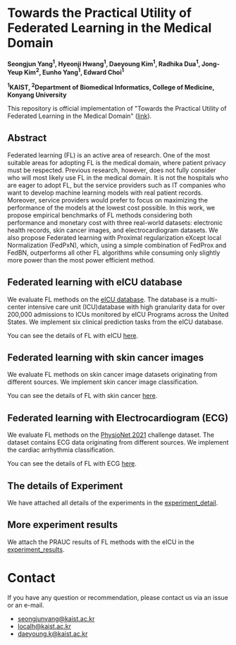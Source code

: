 # Towards the Practical Utility of Federated Learning in the Medical Domain

**Seongjun Yang<sup>1</sup>, Hyeonji Hwang<sup>1</sup>, Daeyoung Kim<sup>1</sup>, Radhika Dua<sup>1</sup>, Jong-Yeup Kim<sup>2</sup>, Eunho Yang<sup>1</sup>, Edward Choi<sup>1</sup>**

**<sup>1</sup>KAIST, <sup>2</sup>Department of Biomedical Informatics, College of Medicine, Konyang University**

This repository is official implementation of "Towards the Practical Utility of Federated Learning in the Medical Domain" ([link](https://arxiv.org/pdf/2207.03075.pdf)).

## Abstract
Federated learning (FL) is an active area of research. One of the most suitable areas for adopting FL is the medical domain, where patient privacy must be respected. Previous research, however, does not fully consider who will most likely use FL in the medical domain. It is not the hospitals who are eager to adopt FL, but the service providers such as IT companies who want to develop machine learning models with real patient records. Moreover, service
providers would prefer to focus on maximizing the performance of the models at the lowest cost possible. In this work, we propose empirical benchmarks of FL methods considering both performance and monetary cost with three real-world datasets: electronic health records, skin cancer images, and electrocardiogram datasets. We also propose Federated learning with Proximal regularization eXcept local Normalization (FedPxN), which, using a simple combination of FedProx and FedBN, outperforms all other FL algorithms while consuming only slightly more power than the most power efficient method.

## Federated learning with eICU database
We evaluate FL methods on the [eICU database](https://www.nature.com/articles/sdata2018178). The database is a multi-center intensive care unit (ICU)database with high granularity data for over 200,000 admissions to ICUs monitored by eICU Programs across the United States. We implement six clinical prediction tasks from the eICU database. 

You can see the details of FL with eICU [here](ehr_federated/README.md).



## Federated learning with skin cancer images
We evaluate FL methods on skin cancer image datasets originating from different sources. We implement skin cancer image classification. 

You can see the details of FL with skin cancer [here](skin_cancer_federated/README.md).

## Federated learning with Electrocardiogram (ECG)
We evaluate FL methods on the [PhysioNet 2021](https://moody-challenge.physionet.org/2021/) challenge dataset. The dataset contains ECG data originating from different sources. We implement the cardiac arrhythmia classification.

You can see the details of FL with ECG [here](ecg_federated/README.md).

## The details of Experiment
We have attached all details of the experiments in the [experiment_detail](experiment_detail/README.md).

## More experiment results
We attach the PRAUC results of FL methods with the eICU in the [experiment_results](experiment_results/README.md). 

# Contact
If you have any question or recommendation, please contact us via an issue or an e-mail.
* seongjunyang@kaist.ac.kr
* localh@kaist.ac.kr
* daeyoung.k@kaist.ac.kr

